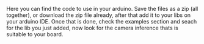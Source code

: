 Here you can find the code to use in your arduino. Save the files as a zip (all together), or download the zip file already, after that add it to your libs on your arduino IDE. Once that is done, check the examples section and seach for the lib you just added, now look for the camera inference thats is suitable to your board.
